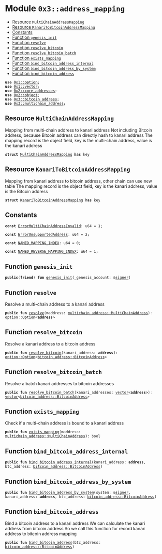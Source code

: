 
<a name="0x3_address_mapping"></a>

# Module `0x3::address_mapping`



-  [Resource `MultiChainAddressMapping`](#0x3_address_mapping_MultiChainAddressMapping)
-  [Resource `KanariToBitcoinAddressMapping`](#0x3_address_mapping_KanariToBitcoinAddressMapping)
-  [Constants](#@Constants_0)
-  [Function `genesis_init`](#0x3_address_mapping_genesis_init)
-  [Function `resolve`](#0x3_address_mapping_resolve)
-  [Function `resolve_bitcoin`](#0x3_address_mapping_resolve_bitcoin)
-  [Function `resolve_bitcoin_batch`](#0x3_address_mapping_resolve_bitcoin_batch)
-  [Function `exists_mapping`](#0x3_address_mapping_exists_mapping)
-  [Function `bind_bitcoin_address_internal`](#0x3_address_mapping_bind_bitcoin_address_internal)
-  [Function `bind_bitcoin_address_by_system`](#0x3_address_mapping_bind_bitcoin_address_by_system)
-  [Function `bind_bitcoin_address`](#0x3_address_mapping_bind_bitcoin_address)


<pre><code><b>use</b> <a href="">0x1::option</a>;
<b>use</b> <a href="">0x1::vector</a>;
<b>use</b> <a href="">0x2::core_addresses</a>;
<b>use</b> <a href="">0x2::object</a>;
<b>use</b> <a href="bitcoin_address.md#0x3_bitcoin_address">0x3::bitcoin_address</a>;
<b>use</b> <a href="multichain_address.md#0x3_multichain_address">0x3::multichain_address</a>;
</code></pre>



<a name="0x3_address_mapping_MultiChainAddressMapping"></a>

## Resource `MultiChainAddressMapping`

Mapping from multi-chain address to kanari address
Not including Bitcoin address, because Bitcoin address can directly hash to kanari address
The mapping record is the object field, key is the multi-chain address, value is the kanari address


<pre><code><b>struct</b> <a href="address_mapping.md#0x3_address_mapping_MultiChainAddressMapping">MultiChainAddressMapping</a> <b>has</b> key
</code></pre>



<a name="0x3_address_mapping_KanariToBitcoinAddressMapping"></a>

## Resource `KanariToBitcoinAddressMapping`

Mapping from kanari address to bitcoin address, other chain can use new table
The mapping record is the object field, key is the kanari address, value is the Bitcoin address


<pre><code><b>struct</b> <a href="address_mapping.md#0x3_address_mapping_KanariToBitcoinAddressMapping">KanariToBitcoinAddressMapping</a> <b>has</b> key
</code></pre>



<a name="@Constants_0"></a>

## Constants


<a name="0x3_address_mapping_ErrorMultiChainAddressInvalid"></a>



<pre><code><b>const</b> <a href="address_mapping.md#0x3_address_mapping_ErrorMultiChainAddressInvalid">ErrorMultiChainAddressInvalid</a>: u64 = 1;
</code></pre>



<a name="0x3_address_mapping_ErrorUnsupportedAddress"></a>



<pre><code><b>const</b> <a href="address_mapping.md#0x3_address_mapping_ErrorUnsupportedAddress">ErrorUnsupportedAddress</a>: u64 = 2;
</code></pre>



<a name="0x3_address_mapping_NAMED_MAPPING_INDEX"></a>



<pre><code><b>const</b> <a href="address_mapping.md#0x3_address_mapping_NAMED_MAPPING_INDEX">NAMED_MAPPING_INDEX</a>: u64 = 0;
</code></pre>



<a name="0x3_address_mapping_NAMED_REVERSE_MAPPING_INDEX"></a>



<pre><code><b>const</b> <a href="address_mapping.md#0x3_address_mapping_NAMED_REVERSE_MAPPING_INDEX">NAMED_REVERSE_MAPPING_INDEX</a>: u64 = 1;
</code></pre>



<a name="0x3_address_mapping_genesis_init"></a>

## Function `genesis_init`



<pre><code><b>public</b>(<b>friend</b>) <b>fun</b> <a href="address_mapping.md#0x3_address_mapping_genesis_init">genesis_init</a>(_genesis_account: &<a href="">signer</a>)
</code></pre>



<a name="0x3_address_mapping_resolve"></a>

## Function `resolve`

Resolve a multi-chain address to a kanari address


<pre><code><b>public</b> <b>fun</b> <a href="address_mapping.md#0x3_address_mapping_resolve">resolve</a>(maddress: <a href="multichain_address.md#0x3_multichain_address_MultiChainAddress">multichain_address::MultiChainAddress</a>): <a href="_Option">option::Option</a>&lt;<b>address</b>&gt;
</code></pre>



<a name="0x3_address_mapping_resolve_bitcoin"></a>

## Function `resolve_bitcoin`

Resolve a kanari address to a bitcoin address


<pre><code><b>public</b> <b>fun</b> <a href="address_mapping.md#0x3_address_mapping_resolve_bitcoin">resolve_bitcoin</a>(kanari_address: <b>address</b>): <a href="_Option">option::Option</a>&lt;<a href="bitcoin_address.md#0x3_bitcoin_address_BitcoinAddress">bitcoin_address::BitcoinAddress</a>&gt;
</code></pre>



<a name="0x3_address_mapping_resolve_bitcoin_batch"></a>

## Function `resolve_bitcoin_batch`

Resolve a batch kanari addresses to bitcoin addresses


<pre><code><b>public</b> <b>fun</b> <a href="address_mapping.md#0x3_address_mapping_resolve_bitcoin_batch">resolve_bitcoin_batch</a>(kanari_addresses: <a href="">vector</a>&lt;<b>address</b>&gt;): <a href="">vector</a>&lt;<a href="bitcoin_address.md#0x3_bitcoin_address_BitcoinAddress">bitcoin_address::BitcoinAddress</a>&gt;
</code></pre>



<a name="0x3_address_mapping_exists_mapping"></a>

## Function `exists_mapping`

Check if a multi-chain address is bound to a kanari address


<pre><code><b>public</b> <b>fun</b> <a href="address_mapping.md#0x3_address_mapping_exists_mapping">exists_mapping</a>(maddress: <a href="multichain_address.md#0x3_multichain_address_MultiChainAddress">multichain_address::MultiChainAddress</a>): bool
</code></pre>



<a name="0x3_address_mapping_bind_bitcoin_address_internal"></a>

## Function `bind_bitcoin_address_internal`



<pre><code><b>public</b> <b>fun</b> <a href="address_mapping.md#0x3_address_mapping_bind_bitcoin_address_internal">bind_bitcoin_address_internal</a>(kanari_address: <b>address</b>, btc_address: <a href="bitcoin_address.md#0x3_bitcoin_address_BitcoinAddress">bitcoin_address::BitcoinAddress</a>)
</code></pre>



<a name="0x3_address_mapping_bind_bitcoin_address_by_system"></a>

## Function `bind_bitcoin_address_by_system`



<pre><code><b>public</b> <b>fun</b> <a href="address_mapping.md#0x3_address_mapping_bind_bitcoin_address_by_system">bind_bitcoin_address_by_system</a>(system: &<a href="">signer</a>, kanari_address: <b>address</b>, btc_address: <a href="bitcoin_address.md#0x3_bitcoin_address_BitcoinAddress">bitcoin_address::BitcoinAddress</a>)
</code></pre>



<a name="0x3_address_mapping_bind_bitcoin_address"></a>

## Function `bind_bitcoin_address`

Bind a bitcoin address to a kanari address
We can calculate the kanari address from bitcoin address
So we call this function for record kanari address to bitcoin address mapping


<pre><code><b>public</b> <b>fun</b> <a href="address_mapping.md#0x3_address_mapping_bind_bitcoin_address">bind_bitcoin_address</a>(btc_address: <a href="bitcoin_address.md#0x3_bitcoin_address_BitcoinAddress">bitcoin_address::BitcoinAddress</a>)
</code></pre>
